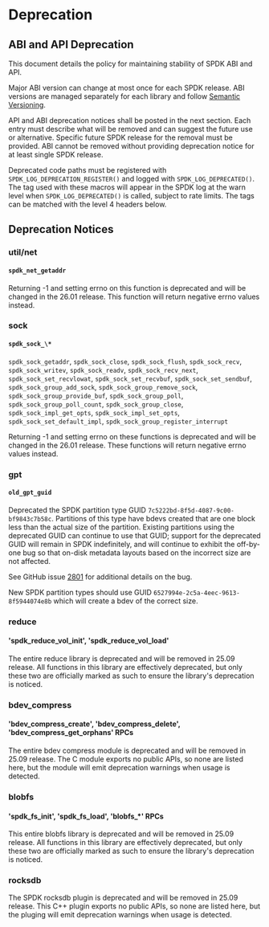 # Deprecation

## ABI and API Deprecation

This document details the policy for maintaining stability of SPDK ABI and API.

Major ABI version can change at most once for each SPDK release.
ABI versions are managed separately for each library and follow [Semantic Versioning](https://semver.org/).

API and ABI deprecation notices shall be posted in the next section.
Each entry must describe what will be removed and can suggest the future use or alternative.
Specific future SPDK release for the removal must be provided.
ABI cannot be removed without providing deprecation notice for at least single SPDK release.

Deprecated code paths must be registered with `SPDK_LOG_DEPRECATION_REGISTER()` and logged with
`SPDK_LOG_DEPRECATED()`. The tag used with these macros will appear in the SPDK
log at the warn level when `SPDK_LOG_DEPRECATED()` is called, subject to rate limits.
The tags can be matched with the level 4 headers below.

## Deprecation Notices

### util/net

#### `spdk_net_getaddr`

Returning -1 and setting errno on this function is deprecated and will be changed in the 26.01
release. This function will return negative errno values instead.

### sock

#### `spdk_sock_\*`

`spdk_sock_getaddr`, `spdk_sock_close`, `spdk_sock_flush`, `spdk_sock_recv`, `spdk_sock_writev`,
`spdk_sock_readv`, `spdk_sock_recv_next`, `spdk_sock_set_recvlowat`, `spdk_sock_set_recvbuf`,
`spdk_sock_set_sendbuf`, `spdk_sock_group_add_sock`, `spdk_sock_group_remove_sock`,
`spdk_sock_group_provide_buf`, `spdk_sock_group_poll`, `spdk_sock_group_poll_count`,
`spdk_sock_group_close`, `spdk_sock_impl_get_opts`, `spdk_sock_impl_set_opts`,
`spdk_sock_set_default_impl`, `spdk_sock_group_register_interrupt`

Returning -1 and setting errno on these functions is deprecated and will be changed in the 26.01
release. These functions will return negative errno values instead.

### gpt

#### `old_gpt_guid`

Deprecated the SPDK partition type GUID `7c5222bd-8f5d-4087-9c00-bf9843c7b58c`. Partitions of this
type have bdevs created that are one block less than the actual size of the partition. Existing
partitions using the deprecated GUID can continue to use that GUID; support for the deprecated GUID
will remain in SPDK indefinitely, and will continue to exhibit the off-by-one bug so that on-disk
metadata layouts based on the incorrect size are not affected.

See GitHub issue [2801](https://github.com/spdk/spdk/issues/2801) for additional details on the bug.

New SPDK partition types should use GUID `6527994e-2c5a-4eec-9613-8f5944074e8b` which will create
a bdev of the correct size.

### reduce

#### 'spdk_reduce_vol_init', 'spdk_reduce_vol_load'

The entire reduce library is deprecated and will be removed in 25.09 release.
All functions in this library are effectively deprecated, but only these two
are officially marked as such to ensure the library's deprecation is noticed.

### bdev_compress

#### 'bdev_compress_create', 'bdev_compress_delete', 'bdev_compress_get_orphans' RPCs

The entire bdev compress module is deprecated and will be removed in 25.09
release. The C module exports no public APIs, so none are listed here, but
the module will emit deprecation warnings when usage is detected.

### blobfs

#### 'spdk_fs_init', 'spdk_fs_load', 'blobfs_\*' RPCs

This entire blobfs library is deprecated and will be removed in 25.09 release.
All functions in this library are effectively deprecated, but only these two
are officially marked as such to ensure the library's deprecation is noticed.

### rocksdb

The SPDK rocksdb plugin is deprecated and will be removed in 25.09 release.
This C++ plugin exports no public APIs, so none are listed here, but
the pluging will emit deprecation warnings when usage is detected.
